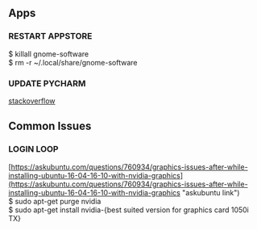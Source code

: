## Apps

### RESTART APPSTORE
$ killall gnome-software  
$ rm -r ~/.local/share/gnome-software

### UPDATE PYCHARM
[stackoverflow](https://stackoverflow.com/questions/23255033/update-pycharm-on-linux)

## Common Issues

### LOGIN LOOP
[https://askubuntu.com/questions/760934/graphics-issues-after-while-installing-ubuntu-16-04-16-10-with-nvidia-graphics](https://askubuntu.com/questions/760934/graphics-issues-after-while-installing-ubuntu-16-04-16-10-with-nvidia-graphics "askubuntu link")  
$ sudo apt-get purge nvidia  
$ sudo apt-get install nvidia-{best suited version for graphics card 1050i TX}